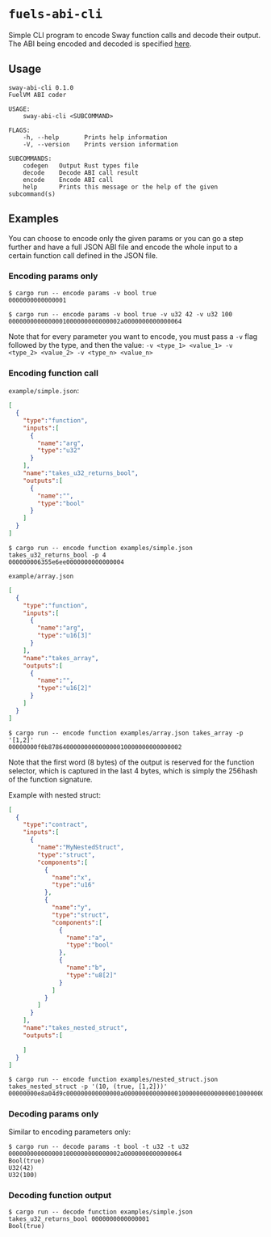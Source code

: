 # `fuels-abi-cli`

Simple CLI program to encode Sway function calls and decode their output. The ABI being encoded and decoded is specified [here](https://specs.fuel.network/master/abi/index.html).

## Usage

```plaintext
sway-abi-cli 0.1.0
FuelVM ABI coder

USAGE:
    sway-abi-cli <SUBCOMMAND>

FLAGS:
    -h, --help       Prints help information
    -V, --version    Prints version information

SUBCOMMANDS:
    codegen   Output Rust types file
    decode    Decode ABI call result
    encode    Encode ABI call
    help      Prints this message or the help of the given subcommand(s)
```

## Examples

You can choose to encode only the given params or you can go a step further and have a full JSON ABI file and encode the whole input to a certain function call defined in the JSON file.

### Encoding params only

```console
$ cargo run -- encode params -v bool true
0000000000000001
```

```console
$ cargo run -- encode params -v bool true -v u32 42 -v u32 100
0000000000000001000000000000002a0000000000000064
```

Note that for every parameter you want to encode, you must pass a `-v` flag followed by the type, and then the value: `-v <type_1> <value_1> -v <type_2> <value_2> -v <type_n> <value_n>`

### Encoding function call

`example/simple.json`:

```json
[
  {
    "type":"function",
    "inputs":[
      {
        "name":"arg",
        "type":"u32"
      }
    ],
    "name":"takes_u32_returns_bool",
    "outputs":[
      {
        "name":"",
        "type":"bool"
      }
    ]
  }
]
```

```console
$ cargo run -- encode function examples/simple.json takes_u32_returns_bool -p 4
000000006355e6ee0000000000000004
```

`example/array.json`

```json
[
  {
    "type":"function",
    "inputs":[
      {
        "name":"arg",
        "type":"u16[3]"
      }
    ],
    "name":"takes_array",
    "outputs":[
      {
        "name":"",
        "type":"u16[2]"
      }
    ]
  }
]
```

```console
$ cargo run -- encode function examples/array.json takes_array -p '[1,2]'
00000000f0b8786400000000000000010000000000000002
```

Note that the first word (8 bytes) of the output is reserved for the function selector, which is captured in the last 4 bytes, which is simply the 256hash of the function signature.

Example with nested struct:

```json
[
  {
    "type":"contract",
    "inputs":[
      {
        "name":"MyNestedStruct",
        "type":"struct",
        "components":[
          {
            "name":"x",
            "type":"u16"
          },
          {
            "name":"y",
            "type":"struct",
            "components":[
              {
                "name":"a",
                "type":"bool"
              },
              {
                "name":"b",
                "type":"u8[2]"
              }
            ]
          }
        ]
      }
    ],
    "name":"takes_nested_struct",
    "outputs":[

    ]
  }
]
```

```console
$ cargo run -- encode function examples/nested_struct.json takes_nested_struct -p '(10, (true, [1,2]))'
00000000e8a04d9c000000000000000a000000000000000100000000000000010000000000000002
```

### Decoding params only

Similar to encoding parameters only:

```console
$ cargo run -- decode params -t bool -t u32 -t u32 0000000000000001000000000000002a0000000000000064
Bool(true)
U32(42)
U32(100)
```

### Decoding function output

```console
$ cargo run -- decode function examples/simple.json takes_u32_returns_bool 0000000000000001
Bool(true)
```
